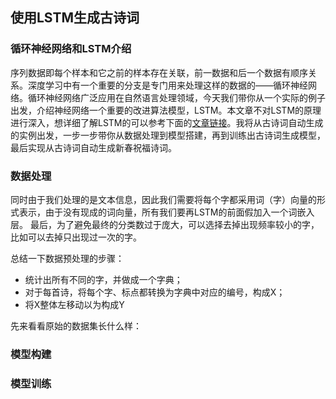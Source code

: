 
## 使用LSTM生成古诗词
### 循环神经网络和LSTM介绍
序列数据即每个样本和它之前的样本存在关联，前一数据和后一个数据有顺序关系。深度学习中有一个重要的分支是专门用来处理这样的数据的——循环神经网络。循环神经网络广泛应用在自然语言处理领域，今天我们带你从一个实际的例子出发，介绍神经网络一个重要的改进算法模型，LSTM。本文章不对LSTM的原理进行深入，想详细了解LSTM的可以参考下面的[文章链接](https://www.jianshu.com/p/9dc9f41f0b29)。我将从古诗词自动生成的实例出发，一步一步带你从数据处理到模型搭建，再到训练出古诗词生成模型，最后实现从古诗词自动生成新春祝福诗词。

### 数据处理
同时由于我们处理的是文本信息，因此我们需要将每个字都采用词（字）向量的形式表示，由于没有现成的词向量，所有我们要再LSTM的前面假加入一个词嵌入层。
最后，为了避免最终的分类数过于庞大，可以选择去掉出现频率较小的字，比如可以去掉只出现过一次的字。

总结一下数据预处理的步骤：
- 统计出所有不同的字，并做成一个字典；
- 对于每首诗，将每个字、标点都转换为字典中对应的编号，构成X；
- 将X整体左移动以为构成Y

先来看看原始的数据集长什么样：

### 模型构建

### 模型训练

